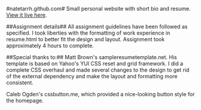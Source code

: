 #natetarrh.github.com#
Small personal website with short bio and resume. [View it live here][1].

##Assignment details##
All assignment guidelines have been followed as specified. I took
liberties with the formatting of work experience in resume.html to better fit
the design and layout. Assignment took approximately 4 hours to complete. 

##Special thanks to:##
Matt Brown's sampleresumetemplate.net. His template is based on Yahoo's YUI
CSS reset and grid framework. I did a complete CSS overhaul and made several
changes to the design to get rid of the external dependency and make the 
layout and formatting more consistent. 

Caleb Ogden's cssbutton.me, which provided a nice-looking button style for the 
homepage.

[1]: https://natetarrh.github.com
